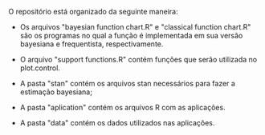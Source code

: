 O repositório está organizado da seguinte maneira: 

- Os arquivos "bayesian function chart.R" e "classical function chart.R" são os programas no qual a função é implementada em sua versão bayesiana e frequentista, respectivamente. 

- O arquivo "support functions.R" contém funções que serão utilizada no plot.control.

- A pasta "stan" contém os arquivos stan necessários para fazer a estimação bayesiana; 

- A pasta "aplication" contém os arquivos R com as aplicações.

- A pasta "data" contém os dados utilizados nas aplicações.
